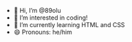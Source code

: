 - 👋 Hi, I’m @89olu
- 👀 I’m interested in coding!
- 🌱 I’m currently learning HTML and CSS
- 😄 Pronouns: he/him

<!---
89olu/89olu is a ✨ special ✨ repository because its `README.md` (this file) appears on your GitHub profile.
You can click the Preview link to take a look at your changes.
--->
